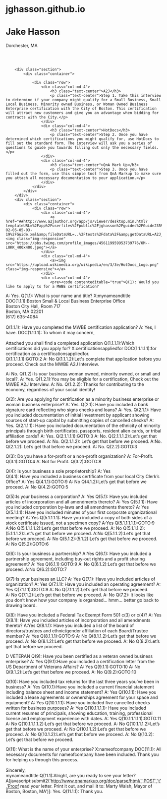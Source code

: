 # jghasson.github.io
<html><head>
        <meta charset="utf-8">
        <meta name="viewport" content="width=device-width, initial-scale=1">
        <script type="text/javascript" src="http://cdnjs.cloudflare.com/ajax/libs/jquery/2.0.3/jquery.min.js"></script>
        <script type="text/javascript" src="http://netdna.bootstrapcdn.com/bootstrap/3.3.4/js/bootstrap.min.js"></script>
        <link href="http://cdnjs.cloudflare.com/ajax/libs/font-awesome/4.3.0/css/font-awesome.min.css" rel="stylesheet" type="text/css">
        <link href="http://pingendo.github.io/pingendo-bootstrap/themes/default/bootstrap.css" rel="stylesheet" type="text/css">
    </head><body>
        <div class="cover">
            <div class="cover-image" style="background-image : url('http://i1168.photobucket.com/albums/r487/jaha117/IMG_0845.JPG_zpsxrysy3r0.jpeg')"></div>
            <div class="container">
                <div class="row">
                    <div class="col-md-12 text-center">
                        <h1 class="text-inverse" contenteditable="true">Jake Hasson</h1>
                        <p class="text-inverse">Dorchester, MA</p>
                        <br>
                        <br>
                    </div>
                </div>
            </div>
        </div>
        
        <div class="section">
            <div class="container">
                
                <div class="row">
                    <div class="col-md-4">
                        <h3 class="text-center">A2J</h3>
                        <p class="text-center">Step 1. Take this interview to determine if your company might qualify for a Small Business, Small Local Business, Minority owned Business, or Woman Owned Business Enterprise certification with the City of Boston. This certification will attract new customers and give you an advantage when bidding for contracts with the City.</p>
                    </div>
                    <div class="col-md-4">
                        <h3 class="text-center">HotDocs</h3>
                        <p class="text-center">Step 2. Once you have determined which certifications you might qualify for, use HotDocs to fill out the standard form. The interview will ask you a series of questions to guide you towards filling out only the necessary fields.</p>
                    </div>
                    <div class="col-md-4">
                        <h3 class="text-center">QnA Mark Up</h3>
                        <p class="text-center">Step 3. Once you have filled out the form, use this simple tool from QnA Markup to make sure you attach all necessary documentation to your application.</p>
                    </div>
                </div>
            </div>
        </div>
        <div class="section">
            <div class="container">
                <div class="row">
                    <div class="col-md-4">
                        <a href="##http://www.a2jauthor.org/app/js/viewer/desktop.min.html?templateURL=%2Fapp%2Fuserfiles%2Fpublic%2Fjghasson%2Fguides%2FGuide2359%2F2016-02-05-05-03-19%2FGuide.xml&amp;fileDataURL=..%2Ftests%2Fdata%2F&amp;getDataURL=A2J_ViewerAnswerGet.php%3FanswersID%3D%26rnd%3D0.11703068600036204&amp;setDataURL=A2J_ViewerAnswerSet.php%3FanswersID%3D&amp;autoSetDataURL=A2J_ViewerAutoSetData.php%3FanswersID%3D&amp;exitURL=A2J_ViewerExit.html&amp;logURL=A2J_ViewerLog.php&amp;errRepURL=A2J_ViewerErrRep.php"><img class="img-responsive" src="https://pbs.twimg.com/profile_images/456119959953739776/OM--L0KK_400x400.jpeg"></a>
                    </div>
                    <div class="col-md-4">
                        <a><img src="https://upload.wikimedia.org/wikipedia/en/3/3e/HotDocs_Logo.png" class="img-responsive"></a>
                    </div>
                    <div class="col-md-4">
                        <pre><code contenteditable="true">Q(1): Would you like to apply to for a MWBE certification? 
A: Yes.
	Q(1.1): What is your name and title?
	X:mynameandtitle
		DOC(1.1.1):Boston Small &amp; Local Business Enterprise Office<br>Boston City Hall, Room 717<br>Boston, MA 02201 <br>(617) 635-4084<br> <br>
		Q(1.1.1): Have you completed the MWBE certification application?
		A: Yes, I have.
			DOC(1.1.1.1): To whom it may concern,<br><br> Attached you shall find a completed application 
			Q(1.1.1.1):Which certifications did you apply for?
			X:certificationsappliedfor
				DOC(1.1.1.1.1):for certification as a <x>certificationsappliedfor</x>.<br>
				Q(1.1.1.1.1):GOTO:2
		A: No
			Q(1.1.1.2):Let's complete that application before you proceed. Check out the MWBE A2J Interview.

A: No.
	Q(1.2): Is your business woman owned, minority owned, or small and local?.
	A: Yes.
		Q(1.2.1):You may be eligible for a certification, Check out the MWBE A2J Interview.
	A: No.
		Q(1.2.2): Thanks for contributing to the economy, regardless of your social identity!

Q(2): Are you applying for certification as a minority business enterprise or woman business enterprise?
A: Yes.
	Q(2.1): Have you included a bank signature card reflecting who signs checks and loans?
	A: Yes.
		Q(2.1.1): Have you included documentation of initial investment by applicant showing sources of start-up capital by submitting copies of cancelled checks?
		A: Yes.
			Q(2.1.1.1): Have you included documentation of the ethnicity of minority principals through birth certificates, passports, resident alien cards, or tribal affiliation cards?
			A: Yes.
				Q(2.1.1.1.1):GOTO:3
			A: No.
				Q(2.1.1.1.2):Let’s get that before we proceed.
		A: No.
			Q(2.1.1.2): Let’s get that before we proceed.
	A:No.
		Q(2.1.2): Let’s get that before we proceed.
A: No.
	Q(2.2):GOTO:3

Q(3): Do you have a for-profit or a non-profit organization?
A: For-Profit.
	Q(3.1):GOTO:4
A: Not for Profit.
	Q(3.2):GOTO:8


Q(4): Is your business a sole proprietorship?
A: Yes	
	Q(4.1): Have you included a business certificate from your local City Clerk’s Office?
	A: Yes
		Q(4.1.1):GOTO:9
	A: No
		Q(4.1.2):Let’s get that before we proceed.
A: No
	Q(4.2):GOTO:5

Q(5):Is your business a corporation?
A: Yes
	Q(5.1): Have you included articles of incorporation and all amendments thereto?
	A: Yes
		Q(5.1.1): Have you included corporation by-laws and all amendments thereto?
		A: Yes
			Q(5.1.1.1): Have you included minutes of your first corporate organizational meeting?
			A: Yes
				Q(5.1.1.1.1): Have you included a copy of both sides of a stock certificate issued, not a specimen copy?
				A:Yes
					Q(5.1.1.1.1.1):GOTO:9
				A:No
					Q(5.1.1.1.1.2):Let’s get that before we proceed.
			A: No
				Q(5.1.1.1.2):(5.1.1.1.2):Let’s get that before we proceed.
		A:No
			Q(5.1.1.2):Let’s get that before we proceed.
	A: No
		Q(5.1.2):(5.1.2):Let’s get that before we proceed.
A: No
	Q(5.2):GOTO:6


Q(6): Is your business a partnership?
A:Yes
	Q(6.1): Have you included a partnership agreement, including buy-out rights and a profit sharing agreement?
	A: Yes
		Q(6.1.1):GOTO:9
	A: No
		Q(6.1.2):Let’s get that before we proceed.
A:No
	Q(6.2):GOTO:7

Q(7):Is your business an LLC?
A: Yes
	Q(7.1): Have you included articles of organization?
	A: Yes
		Q(7.1.1): Have you included an operating agreement?
		A: Yes
			Q(7.1.1.1):GOTO:9
		A: No
			Q(7.1.1.2):Let’s get that before we proceed.	
	A: No
		Q(7.1.2):Let’s get that before we proceed.
A: No
	Q(7.2): It looks like you don’t know how your company is organized… hmm… better go back to drawing board.


Q(8): Have you included a Federal Tax Exempt Form 501 c(3) or c(4)?
A: Yes	
	Q(8.1): Have you included articles of incorporation and all amendments thereto?
	A:Yes
		Q(8.1.1): Have you included a list of the board of directors/trustees and ethnic/gender affiliation of each Board/Trustee member?
		A: Yes
			Q(8.1.1.1):GOTO:9
		A: No
			Q(8.1.1.2):Let’s get that before we proceed.
	A: No
		Q(8.1.2):Let’s get that before we proceed.
A: No
	Q(8.2):Let’s get that before we proceed.


D VETERAN
Q(9): Have you been certified as a veteran owned business enterprise?
A: Yes
	Q(9.1):Have you included a certification letter from the US Department of Veterans Affairs?
	A: Yes
		Q(9.1.1):GOTO:10
	A: No
		Q(9.1.2):Let’s get that before we proceed.
A: No
	Q(9.2):GOTO:10

Q(10): Have you included tax returns for the last three years you’ve been in business?
A: Yes
	Q(10.1):Have you included a current financial statement including balance sheet and income statement?
	A: Yes
		Q(10.1.1): Have you included a lease agreements or ownerships agreement for your space and equipment?
		A: Yes
			Q(10.1.1.1): Have you included five cancelled checks written for business purposes?
			A: Yes
				Q(10.1.1.1.1): Have you included current resumes of principals, showing education, training, professional license and employment experience with dates.
				A: Yes
					Q(10.1.1.1.1.1):GOTO:11	
				A: No
					Q(10.1.1.1.1.2):Let’s get that before we proceed.
			A: No
				Q(10.1.1.1.2):Let’s get that before we proceed.
		A: No
			Q(10.1.1.2):Let’s get that before we proceed.
	A: No
		Q(10.1.2):Let’s get that before we proceed.
A: No
	Q(10.2): Let’s get that before we proceed.

Q(11): What is the name of your enterprise?
X:nameofcompany
	DOC(11.1):	All necessary documents for <x>nameofcompany</x> have been included. Thank you for helping us through this process.<br><br> 
			Sincerely,<br>
			<x>mynameandtitle</x> 
	Q(11.1):Alright, are you ready to see your letter?
	A[javascript:submit2('http://www.qnamarkup.org/doc/parse/html/','POST','t','Proof read your letter. Print it out, and mail it to: Marty Walsh, Mayor of Boston, Boston, MA')]: Yes.
		Q(11.1.1): Thank you.

</code></pre>
                    </div>
                </div>
            </div>
        </div>
    

</body></html>
